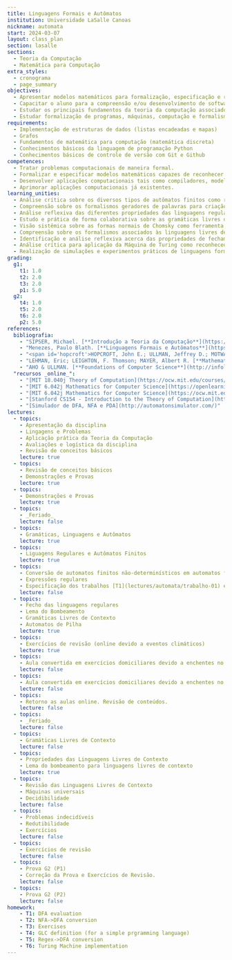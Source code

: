 ```yaml
---
title: Linguagens Formais e Autômatos
institution: Universidade LaSalle Canoas
nickname: automata
start: 2024-03-07
layout: class_plan
section: lasalle
sections:
  - Teoria da Computação
  - Matemática para Computação
extra_styles:
  - cronograma
  - page_summary
objectives:
  - Apresentar modelos matemáticos para formalização, especificação e reconhecimento de linguagens computacionais
  - Capacitar o aluno para a compreensão e/ou desenvolvimento de software básico incluindo compiladores e linguagens de programação
  - Estudar os principais fundamentos da teoria da computação associados à computabilidade e solucionabilidade de problemas
  - Estudar formalização de programas, máquinas, computação e formalismos que os definem
requirements:
  - Implementação de estruturas de dados (listas encadeadas e mapas)
  - Grafos
  - Fundamentos de matemática para computação (matemática discreta)
  - Conhecimentos básicos da linguagem de programação Python
  - Conhecimentos básicos de controle de versão com Git e Github
competences:
  - Tratar problemas computacionais de maneira formal. 
  - Formalizar e especificar modelos matemáticos capazes de reconhecer linguagens com base nos conceitos teóricos da computação.
  - Desenvolver aplicações computacionais tais como compiladores, modelagem de sistemas e linguagens de programação.
  - Aprimorar aplicações computacionais já existentes.
learning_unities:
  - Análise crítica sobre os diversos tipos de autômatos finitos como reconhecedores de linguagens.
  - Compreensão sobre os formalismos geradores de palavras para criação de uma linguagem de programação.
  - Análise reflexiva das diferentes propriedades das linguagens regulares.
  - Estudo e prática de forma colaborativa sobre as gramáticas livres de contexto, árvore de derivação e suas simplificações correlacionando e contextualizando com as fases de um compilador.
  - Visão sistêmica sobre as formas normais de Chomsky como ferramenta de padronização de geradores de linguagens.
  - Compreensão sobre os formalismos associados às linguagens livres de contexto para o seu reconhecimento com postura analítica.
  - Identificação e análise reflexiva acerca das propriedades de fechamento e lema do bombeamento das linguagens livres de contexto.
  - Análise crítica para aplicação da Máquina de Turing como reconhecedor de linguagem.
  - Realização de simulações e experimentos práticos de linguagens formais, solucionando problemas de forma individual e cooperativa.
grading:
  g1:
    t1: 1.0
    t2: 2.0
    t3: 2.0
    p1: 5.0
  g2:
    t4: 1.0
    t5: 2.0
    t6: 2.0
    p2: 5.0
references:
  bibliografia:
    - "SIPSER, Michael. [**Introdução a Teoria da Computação**](https://integrada.minhabiblioteca.com.br/#/books/9788522108862/){:target='_blank'}. Cengage Learning. 2015"
    - "Menezes, Paulo Blath. [**Linguagens Formais e Autômatos**](https://integrada.minhabiblioteca.com.br/reader/books/9788577807994){:_target='_blank'}. 6<sup>a</sup> ed. Bookman, 2011."
    - "<span id='hopcroft'>HOPCROFT, John E.; ULLMAN, Jeffrey D.; MOTWANI, Rajeev</span>. **Introdução à Teoria de Autômatos, Linguagens e Computação**. Tradução da 2<sup>a</sup> Ed. Elsevier, 2002."
    - "LEHMAN, Eric; LEIGHTON, F. Thomson; MAYER, Albert R. [**Mathematics for Computer Science**](https://ocw.mit.edu/courses/6-042j-mathematics-for-computer-science-spring-2015/mit6_042js15_textbook.pdf). MIT. 2015"
    - "AHO & ULLMAN. [**Foundations of Computer Science**](http://infolab.stanford.edu/~ullman/focs.html) - fora de catálogo."
  "recursos _online_":
    - "[MIT 18.040j Theory of Computation](https://ocw.mit.edu/courses/18-404j-theory-of-computation-fall-2020/) - Michael Sipser"
    - "[MIT 6.042j Mathematics for Computer Science](https://openlearninglibrary.mit.edu/courses/course-v1:OCW+6.042J+2T2019/course/) - _Unit 1 - Proofs_ (2019)"
    - "[MIT 6.042j Mathematics for Computer Science](https://ocw.mit.edu/courses/6-042j-mathematics-for-computer-science-fall-2010/) - Inclui video aulas (2010)"
    - "[Stanford CS154 - Introduction to the Theory of Computation](https://www.youtube.com/playlist?list=PLjG2IDGftWft9Y11xC0sfgeT5jyTJqB-i) - Omer Reingold (2020)"
    - "[Simulador de DFA, NFA e PDA](http://automatonsimulator.com/)"
lectures:
  - topics:
    - Apresentação da disciplina
    - Lingagens e Problemas
    - Aplicação prática da Teoria da Computação
    - Avaliações e logística da disciplina
    - Revisão de conceitos básicos
    lecture: true
  - topics:
    - Revisão de conceitos básicos
    - Demonstrações e Provas
    lecture: true
  - topics:
    - Demonstrações e Provas
    lecture: true
  - topics:
    - _Feriado_
    lecture: false
  - topics:
    - Gramáticas, Linguagens e Autômatos
    lecture: true
  - topics:
    - Liguagens Regulares e Autômatos Finitos
    lecture: true
  - topics:
    - Conversão de automatos finitos não-determinísticos em automatos finitos determinísticos
    - Expressões regulares
    - Especificação dos trabalhos [T1](lectures/automata/trabalho-01) e [T2](lectures/automata/trabalho-02).
    lecture: false 
  - topics:
    - Fecho das linguagens regulares
    - Lema do Bombeamento
    - Gramáticas Livres de Contexto
    - Automatos de Pilha
    lecture: true
  - topics:
    - Exercícios de revisão (online devido a eventos climáticos)
    lecture: true
  - topics:
    - Aula convertida em exercícios domiciliares devido a enchentes no RS.
    lecture: false
  - topics:
    - Aula convertida em exercícios domiciliares devido a enchentes no RS.
    lecture: false
  - topics:
    - Retorno as aulas online. Revisão de conteúdos.
    lecture: false
  - topics:
    - _Feriado_
    lecture: false
  - topics:
    - Gramáticas Livres de Contexto
    lecture: false
  - topics:
    - Propriedades das Linguagens Livres de Contexto
    - Lema do bombeamento para linguagens livres de contexto
    lecture: true
  - topics:
    - Revisão das Linguagens Livres de Contexto
    - Máquinas universais
    - Decidibilidade
    lecture: false
  - topics:
    - Problemas indecidíveis
    - Redutibilidade
    - Exercícios
    lecture: false
  - topics:
    - Exercícios de revisão
    lecture: false
  - topics:
    - Prova G2 (P1)
    - Correção da Prova e Exercícios de Revisão.
    lecture: false
  - topics:
    - Prova G2 (P2)
    lecture: false
homework:
    - T1: DFA evaluation
    - T2: NFA->DFA conversion
    - T3: Exercises
    - T4: GLC definition (for a simple prgramming language)
    - T5: Regex->DFA conversion
    - T6: Turing Machine implementation
---
```

